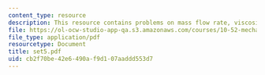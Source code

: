 ```yaml
---
content_type: resource
description: This resource contains problems on mass flow rate, viscosity etc.
file: https://ol-ocw-studio-app-qa.s3.amazonaws.com/courses/10-52-mechanics-of-fluids-spring-2006/cb2f70be42e6490af9d107aaddd553d7_set5.pdf
file_type: application/pdf
resourcetype: Document
title: set5.pdf
uid: cb2f70be-42e6-490a-f9d1-07aaddd553d7
---
```

